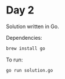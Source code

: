 # Day 2

Solution written in Go.

Dependencies:

```bash
brew install go
```

To run:

```bash
go run solution.go
```
